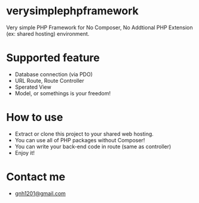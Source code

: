 # verysimplephpframework
Very simple PHP Framework for No Composer, No Addtional PHP Extension (ex: shared hosting) environment.

# Supported feature
- Database connection (via PDO)
- URL Route, Route Controller
- Sperated View
- Model, or somethings is your freedom!

# How to use
- Extract or clone this project to your shared web hosting.
- You can use all of PHP packages without Composer!
- You can write your back-end code in route (same as controller)
- Enjoy it!

# Contact me
- gnh1201@gmail.com

